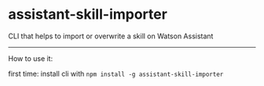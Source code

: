 # assistant-skill-importer
CLI that helps to import or overwrite a skill on Watson Assistant

---
How to use it:

first time: install cli with ```npm install -g assistant-skill-importer```
